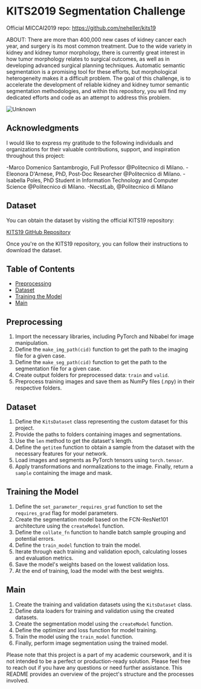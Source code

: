 # KITS2019 Segmentation Challenge

Official MICCAI2019 repo: https://github.com/neheller/kits19 

ABOUT: There are more than 400,000 new cases of kidney cancer each year, and surgery is its most common treatment. Due to the wide variety in kidney and kidney tumor morphology, there is currently great         interest in how tumor morphology relates to surgical outcomes, as well as in developing advanced surgical planning techniques. Automatic semantic segmentation is a promising tool for these efforts, but         morphological heterogeneity makes it a difficult problem.
   The goal of this challenge, is to accelerate the development of reliable kidney and kidney tumor semantic segmentation methodologies, and within this repository, you will find my dedicated efforts and          code as an attempt to address this problem.

   
![Unknown](https://github.com/L-Neur0/Kits19_BCV_Lorenzo_Sciarretta/assets/135653540/b4bca2f1-d6cc-458c-8dfe-d0f5ee7c2395)

 
## Acknowledgments
I would like to express my gratitude to the following individuals and organizations for their valuable contributions, support, and inspiration throughout this project:

-Marco Domenico Santambrogio, Full Professor @Politecnico di Milano.
-Eleonora D'Arnese, PhD, Post-Doc Researcher @Politecnico di Milano.
-Isabella Poles, PhD Student in Information Technology and Computer Science @Politecnico di Milano.
-NecstLab, @Politecnico di Milano

## Dataset

You can obtain the dataset by visiting the official KITS19 repository:

[KITS19 GitHub Repository](https://github.com/neheller/kits19)

Once you're on the KITS19 repository, you can follow their instructions to download the dataset. 


## Table of Contents

- [Preprocessing](#preprocessing)
- [Dataset](#dataset)
- [Training the Model](#training-the-model)
- [Main](#main)

## Preprocessing

1. Import the necessary libraries, including PyTorch and Nibabel for image manipulation.
2. Define the `make_img_path(cid)` function to get the path to the imaging file for a given case.
3. Define the `make_seg_path(cid)` function to get the path to the segmentation file for a given case.
4. Create output folders for preprocessed data: `train` and `valid`.
5. Preprocess training images and save them as NumPy files (.npy) in their respective folders.

## Dataset

1. Define the `KitsDataset` class representing the custom dataset for this project.
2. Provide the paths to folders containing images and segmentations.
3. Use the `len` method to get the dataset's length.
4. Define the `getitem` function to obtain a sample from the dataset with the necessary features for your network.
5. Load images and segments as PyTorch tensors using `torch.tensor`.
6. Apply transformations and normalizations to the image. Finally, return a `sample` containing the image and mask.

## Training the Model

1. Define the `set_parameter_requires_grad` function to set the `requires_grad` flag for model parameters.
2. Create the segmentation model based on the FCN-ResNet101 architecture using the `createModel` function.
3. Define the `collate_fn` function to handle batch sample grouping and potential errors.
4. Define the `train_model` function to train the model.
5. Iterate through each training and validation epoch, calculating losses and evaluation metrics.
6. Save the model's weights based on the lowest validation loss.
7. At the end of training, load the model with the best weights.

## Main

1. Create the training and validation datasets using the `KitsDataset` class.
2. Define data loaders for training and validation using the created datasets.
3. Create the segmentation model using the `createModel` function.
4. Define the optimizer and loss function for model training.
5. Train the model using the `train_model` function.
6. Finally, perform image segmentation using the trained model.



Please note that this project is a part of my academic coursework, and it is not intended to be a perfect or production-ready solution.
Please feel free to reach out if you have any questions or need further assistance. This README provides an overview of the project's structure and the processes involved.
